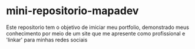 # mini-repositorio-mapadev
Este repositorio tem o objetivo de imiciar meu portfolio, demonstrado meus conhecimento por meio de um site que me apresente como profissional e 'linkar' para minhas redes sociais
